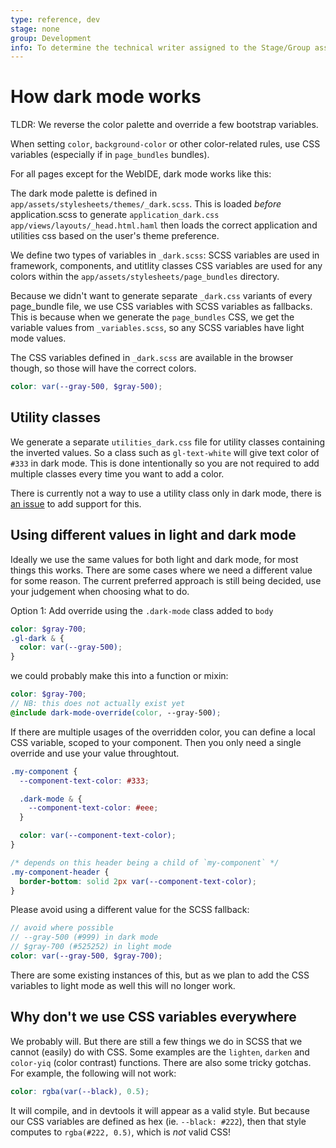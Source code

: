 ```yaml
---
type: reference, dev
stage: none
group: Development
info: To determine the technical writer assigned to the Stage/Group associated with this page, see https://about.gitlab.com/handbook/engineering/ux/technical-writing/#assignments
---
```


# How dark mode works

TLDR: We reverse the color palette and override a few bootstrap variables.

When setting `color`, `background-color` or other color-related rules, use CSS variables 
(especially if in `page_bundles` bundles).

For all pages except for the WebIDE, dark mode works like this:

The dark mode palette is defined in `app/assets/stylesheets/themes/_dark.scss`.
This is loaded _before_ application.scss to generate `application_dark.css`
`app/views/layouts/_head.html.haml` then loads the correct application and utilities css based on the user's theme preference.

We define two types of variables in `_dark.scss`:
SCSS variables are used in framework, components, and utitlity classes
CSS variables are used for any colors within the `app/assets/stylesheets/page_bundles` directory.

Because we didn't want to generate separate `_dark.css` variants of every page_bundle file,
we use CSS variables with SCSS variables as fallbacks. This is because when we generate the `page_bundles`
CSS, we get the variable values from `_variables.scss`, so any SCSS variables have light mode values.

The CSS variables defined in `_dark.scss` are available in the browser though, so those will have the correct colors.

```scss
color: var(--gray-500, $gray-500);
```

## Utility classes

We generate a separate `utilities_dark.css` file for utility classes containing the inverted values. So a class
such as `gl-text-white` will give text color of `#333` in dark mode. This is done intentionally so you are not
required to add multiple classes every time you want to add a color.

There is currently not a way to use a utility class only in dark mode, there is [an issue](https://gitlab.com/gitlab-org/gitlab-ui/-/issues/1141)
to add support for this.

## Using different values in light and dark mode

Ideally we use the same values for both light and dark mode, for most things this works. There are some cases where we need a different value for some reason. The current preferred approach is still being decided, use your judgement when choosing what to do.

Option 1: Add override using the `.dark-mode` class added to `body`

```scss
color: $gray-700;
.gl-dark & {
  color: var(--gray-500);
}
```

we could probably make this into a function or mixin:

```scss
color: $gray-700;
// NB: this does not actually exist yet
@include dark-mode-override(color, --gray-500);
```

If there are multiple usages of the overridden color, you can define a local
CSS variable, scoped to your component. Then you only need a single override and use your value throughtout.

```css
.my-component {
  --component-text-color: #333;

  .dark-mode & {
    --component-text-color: #eee;
  }

  color: var(--component-text-color);
}

/* depends on this header being a child of `my-component` */
.my-component-header {
  border-bottom: solid 2px var(--component-text-color);
}
```

Please avoid using a different value for the SCSS fallback:

```scss
// avoid where possible
// --gray-500 (#999) in dark mode
// $gray-700 (#525252) in light mode
color: var(--gray-500, $gray-700);
```

There are some existing instances of this, but as we plan to add the CSS variables to light mode as well this will no longer work.

## Why don't we use CSS variables everywhere

We probably will. But there are still a few things we do in SCSS that we cannot (easily) do with CSS. Some examples are the `lighten`, `darken` and `color-yiq` (color contrast) functions. There are also some tricky gotchas. For example, the following will not work:

```scss
color: rgba(var(--black), 0.5);
```

It will compile, and in devtools it will appear as a valid style. But because our CSS variables are defined as hex (ie. `--black: #222`), then that style computes to `rgba(#222, 0.5)`, which is _not_ valid CSS!
